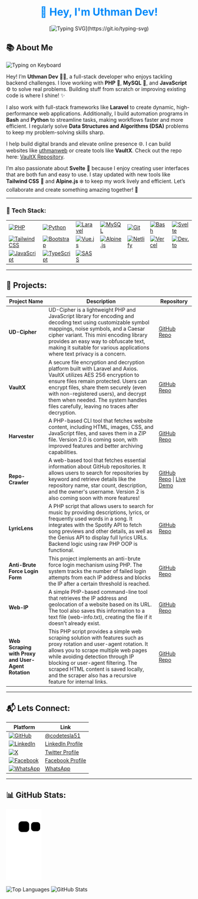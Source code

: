 <div align="center">
  <h1 style="color: #008afa;">👋 Hey, I'm Uthman Dev!</h1>

  [![Typing SVG](https://readme-typing-svg.herokuapp.com?size=32&duration=6500&color=008afa&lines=Full+Stack+Developer;Backend+Specialist;Let's+Build+Something+Great!)](https://git.io/typing-svg)
</div>

## 📚 **About Me**

![Typing on Keyboard](https://media4.giphy.com/media/26tn33aiTi1jkl6H6/giphy.gif?cid=6c09b9523h12jzbpazg3ac32ccr2qppjlfzn1w4qpaecfof0&ep=v1_internal_gif_by_id&rid=giphy.gif&ct=g)

Hey! I’m **Uthman Dev** 👨‍💻, a full-stack developer who enjoys tackling backend challenges. I love working with **PHP** 🐘, **MySQL** 🐬, and **JavaScript** ⚙️ to solve real problems. Building stuff from scratch or improving existing code is where I shine! ✨

I also work with full-stack frameworks like **Laravel** to create dynamic, high-performance web applications. Additionally, I build automation programs in **Bash** and **Python** to streamline tasks, making workflows faster and more efficient. I regularly solve **Data Structures and Algorithms (DSA)** problems to keep my problem-solving skills sharp.

I help build digital brands and elevate online presence 🌐. I can build websites like [uthmanweb](https://uthmandev.vercel.app) or create tools like **VaultX**. Check out the repo here: [VaultX Repository](https://github.com/codetesla51/vaultx).

<p> I’m also passionate about <b>Svelte</b> 🌱 because I enjoy creating user
interfaces that are both fun and easy to use. I stay updated with new tools like
<b>Tailwind CSS</b> 🎨 and <b>Alpine.js</b> ❄️ to keep my work lively and efficient.
Let’s collaborate and create something amazing together! 🚀</p>

---
### 🔧 **Tech Stack:**

|                           |                           |                           |                           |                           |                           |                           |
|---------------------------|---------------------------|---------------------------|---------------------------|---------------------------|---------------------------|---------------------------|
| [![PHP](https://skillicons.dev/icons?i=php)](https://skillicons.dev) | [![Python](https://skillicons.dev/icons?i=py)](https://skillicons.dev) | [![Laravel](https://skillicons.dev/icons?i=laravel)](https://skillicons.dev) | [![MySQL](https://skillicons.dev/icons?i=mysql)](https://skillicons.dev) | [![Git](https://skillicons.dev/icons?i=git)](https://skillicons.dev) | [![Bash](https://skillicons.dev/icons?i=bash)](https://skillicons.dev) | [![Svelte](https://skillicons.dev/icons?i=svelte)](https://skillicons.dev) |
| [![Tailwind CSS](https://skillicons.dev/icons?i=tailwind)](https://skillicons.dev) | [![Bootstrap](https://skillicons.dev/icons?i=bootstrap)](https://skillicons.dev) | [![Vue.js](https://skillicons.dev/icons?i=vue)](https://skillicons.dev) | [![Alpine.js](https://skillicons.dev/icons?i=alpinejs)](https://skillicons.dev) | [![Netlify](https://skillicons.dev/icons?i=netlify)](https://skillicons.dev) | [![Vercel](https://skillicons.dev/icons?i=vercel)](https://skillicons.dev) | [![Dev.to](https://skillicons.dev/icons?i=devto)](https://skillicons.dev) |
| [![JavaScript](https://skillicons.dev/icons?i=js)](https://skillicons.dev) | [![TypeScript](https://skillicons.dev/icons?i=ts)](https://skillicons.dev) | [![SASS](https://skillicons.dev/icons?i=sass)](https://skillicons.dev) |                           |                           |                           |                           |
---
 ## 💼 **Projects**:

| **Project Name**                                                                                      | **Description**                                                                                          | **Repository**                           |
|-------------------------------------------------------------------------------------------------------|----------------------------------------------------------------------------------------------------------|------------------------------------------|
| **UD-Cipher**                                                                                             |  UD-Cipher is a lightweight PHP and JavaScript library for encoding and decoding text using customizable symbol mappings, noise symbols, and a Caesar cipher variant. This mini encoding library provides an easy way to obfuscate text, making it suitable for various applications where text privacy is a concern.| [GitHub Repo](https://github.com/codetesla51/ud-cipher) |
| **VaultX**                                                                                             | A secure file encryption and decryption platform built with Laravel and Axios. VaultX utilizes AES 256 encryption to ensure files remain protected. Users can encrypt files, share them securely (even with non-registered users), and decrypt them when needed. The system handles files carefully, leaving no traces after decryption. | [GitHub Repo](https://github.com/codetesla51/vaultx.git) |
| **Harvester**                                                                                          | A PHP-based CLI tool that fetches website content, including HTML, images, CSS, and JavaScript files, and saves them in a ZIP file. Version 2.0 is coming soon, with improved features and better archiving capabilities. | [GitHub Repo](https://github.com/codetesla51/harvester-.git) |
| **Repo-Crawler**                                                                                       | A web-based tool that fetches essential information about GitHub repositories. It allows users to search for repositories by keyword and retrieve details like the repository name, star count, description, and the owner's username. Version 2 is also coming soon with more features! | [GitHub Repo](https://github.com/codetesla51/repo_crawler) \| [Live Demo](https://repo-crawler.vercel.app/) |
| **LyricLens**                                                                                          | A PHP script that allows users to search for music by providing descriptions, lyrics, or frequently used words in a song. It integrates with the Spotify API to fetch song previews and other details, as well as the Genius API to display full lyrics URLs. Backend logic using raw PHP OOP is functional. | [GitHub Repo](https://github.com/codetesla51/lyriclens.git) |
| **Anti-Brute Force Login Form**                                                                        | This project implements an anti-brute force login mechanism using PHP. The system tracks the number of failed login attempts from each IP address and blocks the IP after a certain threshold is reached. | [GitHub Repo](https://github.com/codetesla51/anti-brute-force-login.git) |
| **Web-IP**                                                                                             | A simple PHP-based command-line tool that retrieves the IP address and geolocation of a website based on its URL. The tool also saves this information to a text file (web-info.txt), creating the file if it doesn't already exist. | [GitHub Repo](https://github.com/codetesla51/web-ip.git) |
| **Web Scraping with Proxy and User-Agent Rotation**                                                    | This PHP script provides a simple web scraping solution with features such as proxy rotation and user-agent rotation. It allows you to scrape multiple web pages while avoiding detection through IP blocking or user-agent filtering. The scraped HTML content is saved locally, and the scraper also has a recursive feature for internal links. | [GitHub Repo](https://github.com/codetesla51/web_scrapper_script.git) |



---

## 📬 **Lets Connect**:
| **Platform** | **Link** |
|--------------|----------|
| [![GitHub](https://img.shields.io/badge/GitHub-181717?style=for-the-badge&logo=github&logoColor=white)](https://github.com/codetesla51) | [@codetesla51](https://github.com/codetesla51) |
| [![LinkedIn](https://img.shields.io/badge/LinkedIn-0077B5?style=for-the-badge&logo=linkedin&logoColor=white)](https://www.linkedin.com/in/uthman-dev-a61578298?utm_source=share&utm_campaign=share_via&utm_content=profile&utm_medium=android_app) | [LinkedIn Profile](https://www.linkedin.com/in/uthman-dev-a61578298?utm_source=share&utm_campaign=share_via&utm_content=profile&utm_medium=android_app) |
| [![X](https://img.shields.io/badge/X-1DA1F2?style=for-the-badge&logo=twitter&logoColor=white)](https://x.com/oladele56481?t=KIfYsIyRIobDWhMnYTYTfA&s=09) | [Twitter Profile](https://x.com/oladele56481?t=KIfYsIyRIobDWhMnYTYTfA&s=09) |
| [![Facebook](https://img.shields.io/badge/Facebook-1877F2?style=for-the-badge&logo=facebook&logoColor=white)](https://www.facebook.com/profile.php?id=100089196350154) | [Facebook Profile](https://www.facebook.com/profile.php?id=100089196350154) |
| [![WhatsApp](https://img.shields.io/badge/WhatsApp-25D366?style=for-the-badge&logo=whatsapp&logoColor=white)](https://wa.link/6jqex1) | [WhatsApp](https://wa.link/6jqex1) |

---

## 📊 GitHub Stats:
![snake gif](https://github.com/codetesla51/codetesla51/blob/output/github-contribution-grid-snake.svg)

![Top Languages](https://github-readme-stats.vercel.app/api/top-langs/?username=codetesla51&layout=compact&theme=radical&count_private=true&v=1)
![GitHub Stats](https://github-readme-stats.vercel.app/api?username=codetesla51&show_icons=true&theme=radical&count_private=true)

